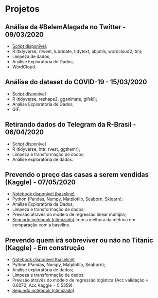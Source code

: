 # Projetos


## Análise da #BelemAlagada no Twitter - 09/03/2020

- [Script disponível](https://github.com/barbosarafael/Projetos/blob/master/Twitter%20-%20Analise%20%23BelemAlagada/2020-03-10-analise-belemalagada.md);
- R (tidyverse, rtweet, lubridate, tidytext, abjutils, wordcloud2, tm);
- Limpeza de dados;
- Análise Exploratória de Dados;
- WordCloud.


## Análise do dataset do COVID-19 - 15/03/2020

- [Script disponível](https://github.com/barbosarafael/Projetos/blob/master/Analise%20Exploratoria%20-%20COVID-19/2020-03-15-analise-exploratoria-dos-dados-do-covid-19.md)
- R (tidyverse, reshape2, gganimate, gifski);
- Análise Exploratória de Dados;
- GIF.


## Retirando dados do Telegram da R-Brasil - 06/04/2020

- [Script disponível](https://github.com/barbosarafael/Projetos/blob/master/Analise_Telegram_R/Script.md)
- R (tidyverse, httr, rvest, ggthemr);
- Limpeza e transformação de dados;
- Análise exploratória de dados.


## Prevendo o preço das casas a serem vendidas (Kaggle) - 07/05/2020

- [Notebook disponível (baseline)](https://github.com/barbosarafael/Projetos/blob/master/House%20Prices%20-%20Advanced%20Regression%20Techniques/notebook_house_prices.ipynb)
- Python (Pandas, Numpy, Matplotlib, Seaborn, Sklearn);
- Análise Exploratória de Dados;
- Limpeza e transformação de dados;
- Previsão através do modelo de regressão linear múltipla;
- [Segundo notebook (otimizado)](https://github.com/barbosarafael/Projetos/blob/master/House%20Prices%20-%20Advanced%20Regression%20Techniques/notebook_2.ipynb) com a melhora da métrica em comparação com a baseline.

## Prevendo quem irá sobreviver ou não no Titanic (Kaggle) - Em construção

- [Notebook disponível (baseline)](https://github.com/barbosarafael/Projetos/blob/master/Titanic%20-%20Kaggle/notebook_titanic_kaggle.ipynb)
- Python (Pandas, Numpy, Matplotlib, Seaborn);
- Análise exploratória de dados;
- Limpeza e transformação de dados;
- Previsão através do modelo de regressão logística (Acc validação = 0.8072, Acc Kaggle = 0.5359).
- [Segundo notebook (otimizado)](https://github.com/barbosarafael/Projetos/blob/master/Titanic%20-%20Kaggle/2notebook_titanic_kaggle.ipynb)
